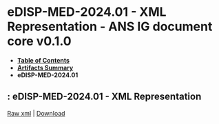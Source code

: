# eDISP-MED-2024.01 - XML Representation - ANS IG document core v0.1.0

* [**Table of Contents**](toc.md)
* [**Artifacts Summary**](artifacts.md)
* **eDISP-MED-2024.01**

## : eDISP-MED-2024.01 - XML Representation

[Raw xml](Binary-eDISP-MED-2024.01.xml) | [Download](Binary-eDISP-MED-2024.01.xml)

